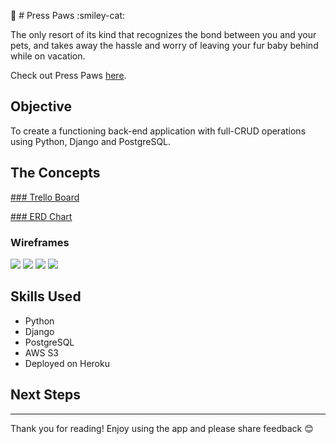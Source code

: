 :dog: # Press Paws :smiley-cat:

The only resort of its kind that recognizes the bond between you and your pets, and takes away the hassle and worry of leaving your fur baby behind while on vacation.

Check out Press Paws [here](https://presspaws.herokuapp.com/).

## Objective

To create a functioning back-end application with full-CRUD operations using Python, Django and PostgreSQL.

## The Concepts

[### Trello Board](https://trello.com/b/43Vn4BYd/project-3-press-paws-resort)

[### ERD Chart](https://lucid.app/lucidchart/958c1a24-58e0-41ac-a3c9-cf7298375a1e/edit?invitation[…]ee580b06-c910-4156-b1da-930288447c6e&referringApp=slack&page=0_0)

### Wireframes

<img src="https://i.imgur.com/0lopPOa.png">

<img src="https://i.imgur.com/TCZXaas.png">

<img src="https://i.imgur.com/8x4GCk1.png">

<img src="https://i.imgur.com/UqXZgUP.png">

## Skills Used
* Python
* Django
* PostgreSQL
* AWS S3
* Deployed on Heroku

## Next Steps


-------

Thank you for reading! Enjoy using the app and please share feedback 😊